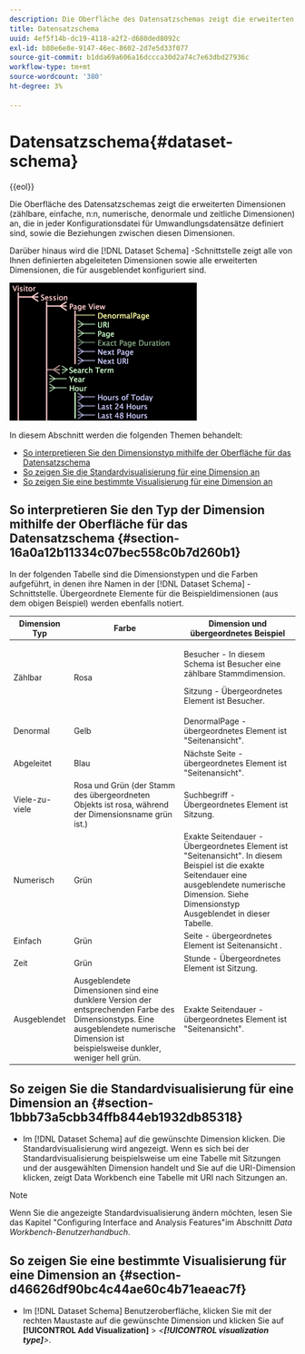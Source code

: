 ```yaml
---
description: Die Oberfläche des Datensatzschemas zeigt die erweiterten Dimensionen (zählbare, einfache, n:n, numerische, denormale und zeitliche Dimensionen) an, die in jeder Konfigurationsdatei für Umwandlungsdatensätze definiert sind, sowie die Beziehungen zwischen diesen Dimensionen.
title: Datensatzschema
uuid: 4ef5f14b-dc19-4118-a2f2-d680ded8092c
exl-id: b80e6e8e-9147-46ec-8602-2d7e5d33f077
source-git-commit: b1dda69a606a16dccca30d2a74c7e63dbd27936c
workflow-type: tm+mt
source-wordcount: '380'
ht-degree: 3%

---
```


# Datensatzschema{#dataset-schema}

{{eol}}

Die Oberfläche des Datensatzschemas zeigt die erweiterten Dimensionen (zählbare, einfache, n:n, numerische, denormale und zeitliche Dimensionen) an, die in jeder Konfigurationsdatei für Umwandlungsdatensätze definiert sind, sowie die Beziehungen zwischen diesen Dimensionen.

Darüber hinaus wird die [!DNL Dataset Schema] -Schnittstelle zeigt alle von Ihnen definierten abgeleiteten Dimensionen sowie alle erweiterten Dimensionen, die für ausgeblendet konfiguriert sind.

![](assets/vis_DatasetSchema_Example.png)

In diesem Abschnitt werden die folgenden Themen behandelt:

* [So interpretieren Sie den Dimensionstyp mithilfe der Oberfläche für das Datensatzschema](../../../../home/c-dataset-const-proc/c-dataset-config-tools/c-dataset-config-int/c-dataset-schema.md#section-16a0a12b11334c07bec558c0b7d260b1)
* [So zeigen Sie die Standardvisualisierung für eine Dimension an](../../../../home/c-dataset-const-proc/c-dataset-config-tools/c-dataset-config-int/c-dataset-schema.md#section-1bbb73a5cbb34ffb844eb1932db85318)
* [So zeigen Sie eine bestimmte Visualisierung für eine Dimension an](../../../../home/c-dataset-const-proc/c-dataset-config-tools/c-dataset-config-int/c-dataset-schema.md#section-d46626df90bc4c44ae60c4b71eaeac7f)

## So interpretieren Sie den Typ der Dimension mithilfe der Oberfläche für das Datensatzschema {#section-16a0a12b11334c07bec558c0b7d260b1}

In der folgenden Tabelle sind die Dimensionstypen und die Farben aufgeführt, in denen ihre Namen in der [!DNL Dataset Schema] -Schnittstelle. Übergeordnete Elemente für die Beispieldimensionen (aus dem obigen Beispiel) werden ebenfalls notiert.

<table id="table_20D1A9EAAED247338476C475C63255F5"> 
 <thead> 
  <tr> 
   <th colname="col1" class="entry"> Dimension Typ </th> 
   <th colname="col2" class="entry"> Farbe </th> 
   <th colname="col3" class="entry"> Dimension und übergeordnetes Beispiel </th> 
  </tr> 
 </thead>
 <tbody> 
  <tr> 
   <td colname="col1"> Zählbar </td> 
   <td colname="col2"> Rosa </td> 
   <td colname="col3"> <p>Besucher - In diesem Schema ist Besucher eine zählbare Stammdimension. </p> <p> Sitzung - Übergeordnetes Element ist Besucher. </p> </td> 
  </tr> 
  <tr> 
   <td colname="col1"> Denormal </td> 
   <td colname="col2"> Gelb </td> 
   <td colname="col3"> DenormalPage - übergeordnetes Element ist "Seitenansicht". </td> 
  </tr> 
  <tr> 
   <td colname="col1"> Abgeleitet </td> 
   <td colname="col2"> Blau </td> 
   <td colname="col3"> Nächste Seite - übergeordnetes Element ist "Seitenansicht". </td> 
  </tr> 
  <tr> 
   <td colname="col1"> Viele-zu-viele </td> 
   <td colname="col2"> Rosa und Grün (der Stamm des übergeordneten Objekts ist rosa, während der Dimensionsname grün ist.) </td> 
   <td colname="col3"> Suchbegriff - Übergeordnetes Element ist Sitzung. </td> 
  </tr> 
  <tr> 
   <td colname="col1"> Numerisch </td> 
   <td colname="col2"> Grün </td> 
   <td colname="col3"> Exakte Seitendauer - Übergeordnetes Element ist "Seitenansicht". In diesem Beispiel ist die exakte Seitendauer eine ausgeblendete numerische Dimension. Siehe Dimensionstyp Ausgeblendet in dieser Tabelle. </td> 
  </tr> 
  <tr> 
   <td colname="col1"> Einfach </td> 
   <td colname="col2"> Grün </td> 
   <td colname="col3"> Seite - übergeordnetes Element ist Seitenansicht . </td> 
  </tr> 
  <tr> 
   <td colname="col1"> Zeit </td> 
   <td colname="col2"> Grün </td> 
   <td colname="col3"> Stunde - Übergeordnetes Element ist Sitzung. </td> 
  </tr> 
  <tr> 
   <td colname="col1"> Ausgeblendet </td> 
   <td colname="col2"> Ausgeblendete Dimensionen sind eine dunklere Version der entsprechenden Farbe des Dimensionstyps. Eine ausgeblendete numerische Dimension ist beispielsweise dunkler, weniger hell grün. </td> 
   <td colname="col3"> Exakte Seitendauer - übergeordnetes Element ist "Seitenansicht". </td> 
  </tr> 
 </tbody> 
</table>

## So zeigen Sie die Standardvisualisierung für eine Dimension an {#section-1bbb73a5cbb34ffb844eb1932db85318}

* Im [!DNL Dataset Schema] auf die gewünschte Dimension klicken. Die Standardvisualisierung wird angezeigt. Wenn es sich bei der Standardvisualisierung beispielsweise um eine Tabelle mit Sitzungen und der ausgewählten Dimension handelt und Sie auf die URI-Dimension klicken, zeigt Data Workbench eine Tabelle mit URI nach Sitzungen an.

>[!NOTE]
>
>Wenn Sie die angezeigte Standardvisualisierung ändern möchten, lesen Sie das Kapitel &quot;Configuring Interface and Analysis Features&quot;im Abschnitt *Data Workbench-Benutzerhandbuch*.

## So zeigen Sie eine bestimmte Visualisierung für eine Dimension an {#section-d46626df90bc4c44ae60c4b71eaeac7f}

* Im [!DNL Dataset Schema] Benutzeroberfläche, klicken Sie mit der rechten Maustaste auf die gewünschte Dimension und klicken Sie auf **[!UICONTROL Add Visualization]** > *&lt;**[!UICONTROL visualization type]**>*.
